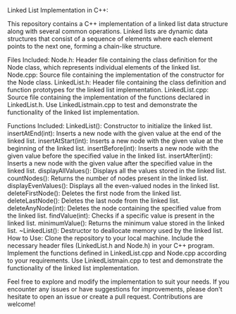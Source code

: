 Linked List Implementation in C++:

This repository contains a C++ implementation of a linked list data structure along with several common operations. Linked lists are dynamic data structures that consist of a sequence of elements where each element points to the next one, forming a chain-like structure.

Files Included:
Node.h: Header file containing the class definition for the Node class, which represents individual elements of the linked list.
Node.cpp: Source file containing the implementation of the constructor for the Node class.
LinkedList.h: Header file containing the class definition and function prototypes for the linked list implementation.
LinkedList.cpp: Source file containing the implementation of the functions declared in LinkedList.h.
Use LinkedListmain.cpp to test and demonstrate the functionality of the linked list implementation.

Functions Included:
LinkedList(): Constructor to initialize the linked list.
insertAtEnd(int): Inserts a new node with the given value at the end of the linked list.
insertAtStart(int): Inserts a new node with the given value at the beginning of the linked list.
insertBefore(int): Inserts a new node with the given value before the specified value in the linked list.
insertAfter(int): Inserts a new node with the given value after the specified value in the linked list.
displayAllValues(): Displays all the values stored in the linked list.
countNodes(): Returns the number of nodes present in the linked list.
displayEvenValues(): Displays all the even-valued nodes in the linked list.
deleteFirstNode(): Deletes the first node from the linked list.
deleteLastNode(): Deletes the last node from the linked list.
deleteAnyNode(int): Deletes the node containing the specified value from the linked list.
findValue(int): Checks if a specific value is present in the linked list.
minimumValue(): Returns the minimum value stored in the linked list.
~LinkedList(): Destructor to deallocate memory used by the linked list.
How to Use:
Clone the repository to your local machine.
Include the necessary header files (LinkedList.h and Node.h) in your C++ program.
Implement the functions defined in LinkedList.cpp and Node.cpp according to your requirements.
Use LinkedListmain.cpp to test and demonstrate the functionality of the linked list implementation.

Feel free to explore and modify the implementation to suit your needs. If you encounter any issues or have suggestions for improvements, please don't hesitate to open an issue or create a pull request. Contributions are welcome!
